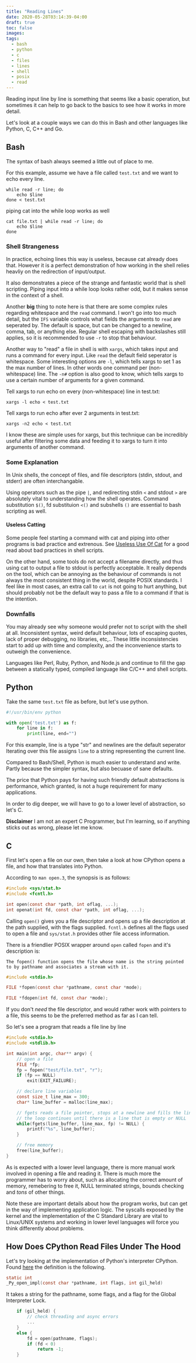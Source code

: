 ```yaml
---
title: "Reading Lines"
date: 2020-05-28T03:14:39-04:00
draft: true
toc: false
images:
tags: 
  - bash
  - python
  - c
  - files
  - lines
  - shell
  - posix
  - read
---
```


Reading input line by line is something that seems like a basic
operation, but sometimes it can help to go back to the basics
to see how it works in more detail.

Let's look at a couple ways we can do this in Bash and other languages like Python, C, C++ and Go.

## Bash

The syntax of bash always seemed a little out of place to me.

For this example, assume we have a file called `test.txt` and we want
to echo every line.

```shell
while read -r line; do
    echo $line
done < test.txt
```

piping cat into the while loop works as well

```shell
cat file.txt | while read -r line; do
    echo $line
done
```

### Shell Strangeness

In practice, echoing lines this way is useless, because cat already does that.
However it is a perfect demonstration of how working in the shell relies
heavliy on the redirection of input/output.

It also demonstrates a piece of the strange and fantastic world that is shell scripting.
Piping input into a while loop looks rather odd, but it makes sense in the context of a shell.

Another **big** thing to note here is that there are some complex rules regarding whitespace
and the `read` command. I won't go into too much detail, but the `IFS` variable 
controls what fields the arguments to `read` are seperated by. The default is space, but can be changed
to a newline, comma, tab, or anything else. Regular shell escaping with backslashes still applies,
so it is recommended to use `-r` to stop that behaviour.

Another way to "read" a file in shell is with `xargs`, which takes input and runs a command for every input.
Like `read` the default field seperator is whitespace. Some interesting options are `-l`, which tells xargs
to set 1 as the max number of lines. In other words one command per (non-whitespace) line. The `-n#` option
is also good to know, which tells xargs to use a certain number of arguments for a given command.

Tell xargs to run echo on every (non-whitespace) line in test.txt:

```shell
xargs -l echo < test.txt
```

Tell xargs to run echo after ever 2 arguments in test.txt:

```shell
xargs -n2 echo < test.txt
```

I know these are simple uses for xargs, but this technique can be
incredibly useful after filtering some data and feeding it to xargs
to turn it into arguments of another command.

### Some Explanation

In Unix shells, the concept of files, and file descriptors (stdin, stdout, and stderr) are often interchangable.

Using operators such as the pipe `|`, and redirecting stdin `<` and stdout `>` are absolutely vital to
understanding how the shell operates. Command substitution `$()`, fd substituion `<()` and subshells `()` are essential to
bash scripting as well.

#### Useless Catting

Some people feel starting a command with cat and piping into other programs is bad practice and extrenous.
See [Useless Use Of Cat](http://porkmail.org/era/unix/award.html#cat) for a good read about bad practices in shell scripts.

On the other hand, some tools do not accept a filename directly, and thus using cat to output a file
to stdout is perfectly acceptable. It really depends on the tool, which can be annoying as the behaviour of commands
is not always the most consistent thing in the world, despite POSIX standards.
I feel like in most cases, an extra call to `cat` is not going to hurt anything, but should probably not be the default
way to pass a file to a command if that is the intention.

### Downfalls

You may already see why someone would prefer not to script with the shell at all.
Inconsistent syntax, weird default behaviour, lots of escaping quotes, lack of proper debugging, no libraries, etc,..
These little inconsistencies start to add up with time and complexity, and the inconvenience starts to outweigh the convenience.

Languages like Perl, Ruby, Python, and Node.js and continue to fill the gap between a statically typed, compiled language 
like C/C++ and shell scripts.

## Python

Take the same `test.txt` file as before, but let's use python.

```python
#!/usr/bin/env python

with open('test.txt') as f:
    for line in f:
        print(line, end="")
```

For this example, line is a type "str" and newlines are the default seperator
Iterating over this file assigns `line` to a string representing the current line.

Compared to Bash/Shell, Python is much easier to understand and write.
Partly because the simpler syntax, but also becuase of sane defaults.

The price that Python pays for having such friendly default abstractions is performance,
which granted, is not a huge requirement for many applications.

In order to dig deeper, we will have to go to a lower level of abstraction, so let's C. 

**Disclaimer** I am not an expert C Programmer, but I'm learning, so if anything
sticks out as wrong, please let me know.

## C

First let's open a file on our own, then take a look at how CPython opens a file, and
how that translates into Python.

According to `man open.3`, the synopsis is as follows:

```c
#include <sys/stat.h>
#include <fcntl.h>

int open(const char *path, int oflag, ...);
int openat(int fd, const char *path, int oflag, ...);
```

Calling `open()` gives you a file descriptor and opens up a file description at the path supplied, with the flags supplied.
`fcntl.h` defines all the flags used to open a file and `sys/stat.h` provides other file access information.

There is a friendlier POSIX wrapper around `open` called `fopen` and it's description is: 

	The fopen() function opens the file whose name is the string pointed to by pathname and associates a stream with it.

```c
#include <stdio.h>

FILE *fopen(const char *pathname, const char *mode);

FILE *fdopen(int fd, const char *mode);
```

If you don't *need* the file descriptor, and would rather work with pointers to a file,
this seems to be the preferred method as far as I can tell.

So let's see a program that reads a file line by line

```c
#include <stdio.h>
#include <stdlib.h>

int main(int argc, char** argv) {
    // open a file
    FILE *fp;
    fp = fopen("test/file.txt", "r");
    if (fp == NULL)
        exit(EXIT_FAILURE);

    // declare line variables
    const size_t line_max = 300;
    char* line_buffer = malloc(line_max);

    // fgets reads a file pointer, stops at a newline and fills the line_buffer until line_max
    // the loop continues until there is a line that is empty or NULL
    while(fgets(line_buffer, line_max, fp) != NULL) {
        printf("%s", line_buffer);
    }

    // free memory
    free(line_buffer);
}
```

As is expected with a lower level language, there is more manual work involved in opening a file and reading it.
There is much more the programmer has to worry about, such as allocating the correct amount of memory, remebering to free
it, NULL terminated strings, bounds checking and *tons* of other things.

Note these are important details about how the program works, but can get in the way of implementing application logic.
The syscalls exposed by the kernel and the implementation of the C Standard Library are vital to Linux/UNIX systems
and working in lower level languages will force you think differently about problems.

## How Does CPython Read Files Under The Hood

Let's try looking at the implementation of Python's interpreter CPython.
Found [here](https://github.com/python/cpython/blob/master/Python/fileutils.c#L1259)
the definition is the following.

```c
static int
_Py_open_impl(const char *pathname, int flags, int gil_held)
```

It takes a string for the pathname, some flags, and a flag for the Global Interpreter Lock.

```c
    if (gil_held) {
        // check threading and async errors
        ...
    }
    else {
        fd = open(pathname, flags);
        if (fd < 0)
            return -1;
    }
```

